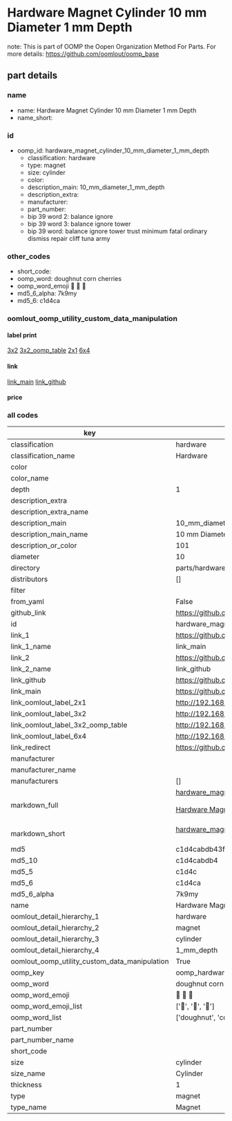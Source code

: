 # Hardware Magnet Cylinder 10 mm Diameter 1 mm Depth  

note: This is part of OOMP the Oopen Organization Method For Parts. For more details: https://github.com/oomlout/oomp_base

##  part details
  







### name
* name: Hardware Magnet Cylinder 10 mm Diameter 1 mm Depth
* name_short: 
### id
* oomp_id: hardware_magnet_cylinder_10_mm_diameter_1_mm_depth
  * classification: hardware
  * type: magnet
  * size: cylinder
  * color: 
  * description_main: 10_mm_diameter_1_mm_depth
  * description_extra: 
  * manufacturer: 
  * part_number: 
  * bip 39 word 2: balance ignore
  * bip 39 word 3: balance ignore tower
  * bip 39 word: balance ignore tower trust minimum fatal ordinary dismiss repair cliff tuna army

### other_codes
* short_code: 
* oomp_word: doughnut corn cherries
* oomp_word_emoji :doughnut: :corn: :cherries:
* md5_6_alpha: 7k9my
* md5_6: c1d4ca






### oomlout_oomp_utility_custom_data_manipulation
#### label print
[3x2](http://192.168.1.245:1112/?label=oomp%207k9my)
[3x2_oomp_table](http://192.168.1.108:1112/?label=oomp%207k9my)
[2x1](http://192.168.1.242:1112/?label=oomp%207k9my)
[6x4](http://192.168.1.55:1112/?label=oomp%207k9my)    

#### link

[link_main](https://github.com/oomlout/oomlout_oomp_version_1_messy/tree/main/parts/hardware_magnet_cylinder_10_mm_diameter_1_mm_depth) [link_github](https://github.com/oomlout/oomlout_oomp_version_1_messy/tree/main/parts/hardware_magnet_cylinder_10_mm_diameter_1_mm_depth)                             

#### price







### all codes 
| key | value |  
| --- | --- |  
| classification | hardware |  
| classification_name | Hardware |  
| color |  |  
| color_name |  |  
| depth | 1 |  
| description_extra |  |  
| description_extra_name |  |  
| description_main | 10_mm_diameter_1_mm_depth |  
| description_main_name | 10 mm Diameter 1 mm Depth |  
| description_or_color | 101 |  
| diameter | 10 |  
| directory | parts/hardware_magnet_cylinder_10_mm_diameter_1_mm_depth |  
| distributors | [] |  
| filter |  |  
| from_yaml | False |  
| github_link | https://github.com/oomlout/oomlout_oomp_part_src/tree/main/parts/hardware_magnet_cylinder_10_mm_diameter_1_mm_depth |  
| id | hardware_magnet_cylinder_10_mm_diameter_1_mm_depth |  
| link_1 | https://github.com/oomlout/oomlout_oomp_version_1_messy/tree/main/parts/hardware_magnet_cylinder_10_mm_diameter_1_mm_depth |  
| link_1_name | link_main |  
| link_2 | https://github.com/oomlout/oomlout_oomp_version_1_messy/tree/main/parts/hardware_magnet_cylinder_10_mm_diameter_1_mm_depth |  
| link_2_name | link_github |  
| link_github | https://github.com/oomlout/oomlout_oomp_version_1_messy/tree/main/parts/hardware_magnet_cylinder_10_mm_diameter_1_mm_depth |  
| link_main | https://github.com/oomlout/oomlout_oomp_version_1_messy/tree/main/parts/hardware_magnet_cylinder_10_mm_diameter_1_mm_depth |  
| link_oomlout_label_2x1 | http://192.168.1.242:1112/?label=oomp%207k9my |  
| link_oomlout_label_3x2 | http://192.168.1.245:1112/?label=oomp%207k9my |  
| link_oomlout_label_3x2_oomp_table | http://192.168.1.108:1112/?label=oomp%207k9my |  
| link_oomlout_label_6x4 | http://192.168.1.55:1112/?label=oomp%207k9my |  
| link_redirect | https://github.com/oomlout/oomlout_oomp_version_1_messy/tree/main/parts/hardware_magnet_cylinder_10_mm_diameter_1_mm_depth |  
| manufacturer |  |  
| manufacturer_name |  |  
| manufacturers | [] |  
| markdown_full | [hardware_magnet_cylinder_10_mm_diameter_1_mm_depth](none)<br>[](none)<br>[Hardware Magnet Cylinder 10 Mm Diameter 1 Mm Depth](none)<br><br> |  
| markdown_short | [hardware_magnet_cylinder_10_mm_diameter_1_mm_depth](none)<br><br> |  
| md5 | c1d4cabdb43f53894e468e9bcc5c308d |  
| md5_10 | c1d4cabdb4 |  
| md5_5 | c1d4c |  
| md5_6 | c1d4ca |  
| md5_6_alpha | 7k9my |  
| name | Hardware Magnet Cylinder 10 mm Diameter 1 mm Depth |  
| oomlout_detail_hierarchy_1 | hardware |  
| oomlout_detail_hierarchy_2 | magnet |  
| oomlout_detail_hierarchy_3 | cylinder |  
| oomlout_detail_hierarchy_4 | 1_mm_depth |  
| oomlout_oomp_utility_custom_data_manipulation | True |  
| oomp_key | oomp_hardware_magnet_cylinder_10_mm_diameter_1_mm_depth |  
| oomp_word | doughnut corn cherries |  
| oomp_word_emoji | :doughnut: :corn: :cherries: |  
| oomp_word_emoji_list | [':doughnut:', ':corn:', ':cherries:'] |  
| oomp_word_list | ['doughnut', 'corn', 'cherries'] |  
| part_number |  |  
| part_number_name |  |  
| short_code |  |  
| size | cylinder |  
| size_name | Cylinder |  
| thickness | 1 |  
| type | magnet |  
| type_name | Magnet |  
